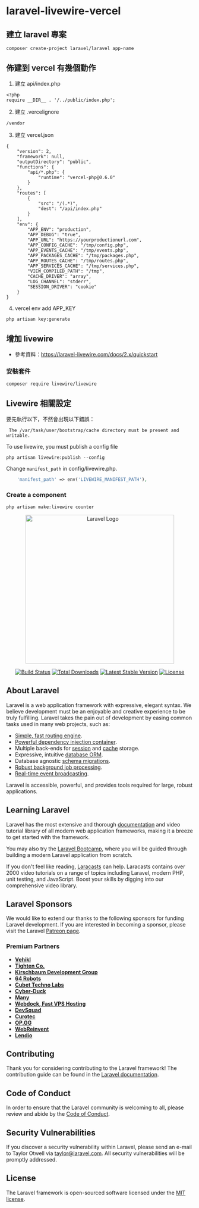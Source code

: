 # laravel-livewire-vercel

## 建立 laravel 專案

```
composer create-project laravel/laravel app-name
```

## 佈建到 vercel 有幾個動作

1. 建立 api/index.php

```
<?php
require __DIR__ . '/../public/index.php';
```

2. 建立 .vercelignore

```
/vendor
```

3. 建立 vercel.json

```
{
    "version": 2,
    "framework": null,
    "outputDirectory": "public",
    "functions": {
        "api/*.php": {
            "runtime": "vercel-php@0.6.0"
        }
    },
    "routes": [
        {
            "src": "/(.*)",
            "dest": "/api/index.php"
        }
    ],
    "env": {
        "APP_ENV": "production",
        "APP_DEBUG": "true",
        "APP_URL": "https://yourproductionurl.com",
        "APP_CONFIG_CACHE": "/tmp/config.php",
        "APP_EVENTS_CACHE": "/tmp/events.php",
        "APP_PACKAGES_CACHE": "/tmp/packages.php",
        "APP_ROUTES_CACHE": "/tmp/routes.php",
        "APP_SERVICES_CACHE": "/tmp/services.php",
        "VIEW_COMPILED_PATH": "/tmp",
        "CACHE_DRIVER": "array",
        "LOG_CHANNEL": "stderr",
        "SESSION_DRIVER": "cookie"
    }
}
```

4. vercel env add APP_KEY

```
php artisan key:generate
```

## 增加 livewire

-   參考資料：https://laravel-livewire.com/docs/2.x/quickstart

### 安裝套件

```
composer require livewire/livewire
```

## Livewire 相關設定

要先執行以下，不然會出現以下錯誤：

```
 The /var/task/user/bootstrap/cache directory must be present and writable.
```

To use livewire, you must publish a config file

```shell
php artisan livewire:publish --config
```

Change `manifest_path` in config/livewire.php.

```php
    'manifest_path' => env('LIVEWIRE_MANIFEST_PATH'),
```

### Create a component

```
php artisan make:livewire counter
```

<p align="center"><a href="https://laravel.com" target="_blank"><img src="https://raw.githubusercontent.com/laravel/art/master/logo-lockup/5%20SVG/2%20CMYK/1%20Full%20Color/laravel-logolockup-cmyk-red.svg" width="400" alt="Laravel Logo"></a></p>

<p align="center">
<a href="https://github.com/laravel/framework/actions"><img src="https://github.com/laravel/framework/workflows/tests/badge.svg" alt="Build Status"></a>
<a href="https://packagist.org/packages/laravel/framework"><img src="https://img.shields.io/packagist/dt/laravel/framework" alt="Total Downloads"></a>
<a href="https://packagist.org/packages/laravel/framework"><img src="https://img.shields.io/packagist/v/laravel/framework" alt="Latest Stable Version"></a>
<a href="https://packagist.org/packages/laravel/framework"><img src="https://img.shields.io/packagist/l/laravel/framework" alt="License"></a>
</p>

## About Laravel

Laravel is a web application framework with expressive, elegant syntax. We believe development must be an enjoyable and creative experience to be truly fulfilling. Laravel takes the pain out of development by easing common tasks used in many web projects, such as:

-   [Simple, fast routing engine](https://laravel.com/docs/routing).
-   [Powerful dependency injection container](https://laravel.com/docs/container).
-   Multiple back-ends for [session](https://laravel.com/docs/session) and [cache](https://laravel.com/docs/cache) storage.
-   Expressive, intuitive [database ORM](https://laravel.com/docs/eloquent).
-   Database agnostic [schema migrations](https://laravel.com/docs/migrations).
-   [Robust background job processing](https://laravel.com/docs/queues).
-   [Real-time event broadcasting](https://laravel.com/docs/broadcasting).

Laravel is accessible, powerful, and provides tools required for large, robust applications.

## Learning Laravel

Laravel has the most extensive and thorough [documentation](https://laravel.com/docs) and video tutorial library of all modern web application frameworks, making it a breeze to get started with the framework.

You may also try the [Laravel Bootcamp](https://bootcamp.laravel.com), where you will be guided through building a modern Laravel application from scratch.

If you don't feel like reading, [Laracasts](https://laracasts.com) can help. Laracasts contains over 2000 video tutorials on a range of topics including Laravel, modern PHP, unit testing, and JavaScript. Boost your skills by digging into our comprehensive video library.

## Laravel Sponsors

We would like to extend our thanks to the following sponsors for funding Laravel development. If you are interested in becoming a sponsor, please visit the Laravel [Patreon page](https://patreon.com/taylorotwell).

### Premium Partners

-   **[Vehikl](https://vehikl.com/)**
-   **[Tighten Co.](https://tighten.co)**
-   **[Kirschbaum Development Group](https://kirschbaumdevelopment.com)**
-   **[64 Robots](https://64robots.com)**
-   **[Cubet Techno Labs](https://cubettech.com)**
-   **[Cyber-Duck](https://cyber-duck.co.uk)**
-   **[Many](https://www.many.co.uk)**
-   **[Webdock, Fast VPS Hosting](https://www.webdock.io/en)**
-   **[DevSquad](https://devsquad.com)**
-   **[Curotec](https://www.curotec.com/services/technologies/laravel/)**
-   **[OP.GG](https://op.gg)**
-   **[WebReinvent](https://webreinvent.com/?utm_source=laravel&utm_medium=github&utm_campaign=patreon-sponsors)**
-   **[Lendio](https://lendio.com)**

## Contributing

Thank you for considering contributing to the Laravel framework! The contribution guide can be found in the [Laravel documentation](https://laravel.com/docs/contributions).

## Code of Conduct

In order to ensure that the Laravel community is welcoming to all, please review and abide by the [Code of Conduct](https://laravel.com/docs/contributions#code-of-conduct).

## Security Vulnerabilities

If you discover a security vulnerability within Laravel, please send an e-mail to Taylor Otwell via [taylor@laravel.com](mailto:taylor@laravel.com). All security vulnerabilities will be promptly addressed.

## License

The Laravel framework is open-sourced software licensed under the [MIT license](https://opensource.org/licenses/MIT).
